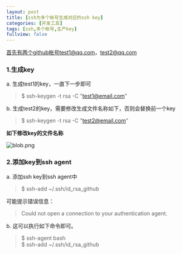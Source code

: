 ```yaml
---
layout: post
title: [ssh为多个帐号生成对应的ssh key]
categories: [开发工具]
tags: [ssh,多个帐号,生产key]
fullview: false
---
```

首先有两个github帐号test1@qq.com，test2@qq.com

### 1.生成key

a. 生成test1的key，一直下一步即可
> $ ssh-keygen -t rsa -C "test1@email.com"

b. 生成test2的key，需要修改生成文件名称如下，否则会替换前一个key
> $ ssh-keygen -t rsa -C "test2@email.com"

**如下修改key的文件名称**

![blob.png]( "1478223967698006.png")

### 2.添加key到ssh agent

a. 添加ssh key到ssh agent中
> $ ssh-add ~/.ssh/id_rsa_github

可能提示错误信息：
> Could not open a connection to your authentication agent.

b. 这可以执行如下命令即可。
> $ ssh-agent bash  
> $ ssh-add ~/.ssh/id_rsa_github
